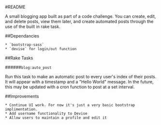 #README

A small blogging app built as part of a code challenge. You can create, edit, and delete posts, view them later, and create automated posts through the use of the built in rake task.

##Dependancies

	* `bootstrap-sass`
	* `devise` for login/out function

##Rake Tasks

######`blog:auto_post`

Run this task to make an automatic post to every user's index of their posts. It will appear with a timestamp and a "Hello World" message. In the future, this may be updated with a cron function to post at a set interval.

##Improvements

	* Continue UI work. For now it's just a very basic bootstrap implimentation.
	* Add username functionality to Devise
	* Allow users to maintain a profile and edit it 